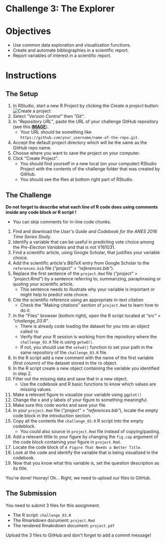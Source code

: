 # Challenge 3: The Explorer

# Objectives
- Use common data exploration and visualization functions.
- Create and automate bibliographies in a scientific report.
- Report variables of interest in a scientific report.


# Instructions


## The Setup
1. In RStudio, start a new R Project by clicking the *Create a project* button: ![Create a project](../imgs/rstudio_proj.png?raw=true "Create a project")
2. Select *"Version Control"* then *"Git"*.
3. In *"Repository URL"*, paste the URL of your challenge GitHub repository (see this [**IMAGE**](https://www.howtogeek.com/wp-content/uploads/2019/12/Copy-repo-URL-to-clipboard.png.pagespeed.ce.OoaKTWf-H_.png)).
    - Your URL should be something like `https://github.com/your_username/name-of-the-repo.git`.
4. Accept the default project directory which will be the same as the GitHub repo name.
5. Choose where you want to save the project on your computer.
6. Click "Create Project".
    - You should find yourself in a new local (on your computer) RStudio Project with the contents of the challenge folder that was created by GitHub.
    - You should see the files at bottom right part of RStudio.


## The Challenge

**Do not forget to describe what each line of R code does using comments inside any code block or R script !**
- You can skip comments for in-line code chunks.

1. Find and download the *User's Guide and Codebook for the ANES 2016 Time Series Study*.
2. Identify a variable that can be useful in predicting vote choice among the *Pre-Election Variables* and that is not V161031.
3. Find a scientific article, using Google Scholar, that justifies your variable choice.
4. Add the scientific article's *BibTeX* entry from Google Scholar to the `references.bib` file (*"project" > "references.bib"*).
5. Replace the first sentence of the `project.Rmd` file (*"project" > "project.Rmd"*) by a sentence referring to, summarizing, paraphrasing or quoting your scientific article.
    - This sentence needs to illustrate why your variable is important or might help to predict vote choice.
6. Cite the scientific reference using an appropriate in-text citation
    - Check the "Making citations" section of `project.Rmd` to learn how to do it.
7. In the "Files" browser (bottom right), open the R script located at *"src" > "challenge_03.R"*.
    - There is already code loading the dataset for you into an object called `tb`
    - Verify that your R session is working from the repository where the `challenge_03.R` file is using `getwd()`.
    - If not, you should use the `setwd()` function to set your path in the same repository of the `challenge_03.R` file.
8. In the R script add a new comment with the name of the first variable (first column) of the dataset stored in the `tb` object.
9. In the R script create a new object containing the variable you identified in step 2.
10. Filter out the missing data and save that in a new object.
    - Use the codebook and R basic functions to know which values are missing values.
11. Make a relevant figure to visualize your variable using `ggplot()`
12. Change the x and y labels of your figure to something meaningful.
13. Make sure this code works and save your file.
14. In your `project.Rmd` file (*"project" > "references.bib"*), locate the empty code block in the introduction section.
15. Copy all the contents the `challenge_03.R` R script into the empty codeblock.
    - You could also source in `project.Rmd` file instead of copying/pasting.
16. Add a relevant tittle to your figure by changing the `fig.cap` argument of the code block containing your figure in `project.Rmd`.
17. Locate the code block of `A Figure That Needs a Better Title`.
18. Look at the code and identify the variable that is being visualized in the codebook.
19. Now that you know what this variable is, set the question description as its title.

You're done! Hooray! Oh... Right, we need to upload our files to GitHub.


## The Submission

You need to submit 3 files for this assignment.

- The R script: `challenge_03.R`
- The Rmarkdown document: `project.Rmd`
- The rendered Rmakrdown document: `project.pdf`

Upload the 3 files to GitHub and don't forget to add a commit message!

